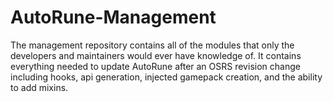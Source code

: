 # AutoRune-Management

The management repository contains all of the modules that only the developers and maintainers would ever have knowledge of. It contains everything needed to update AutoRune after an OSRS revision change including hooks, api generation, injected gamepack creation, and the ability to add mixins.
